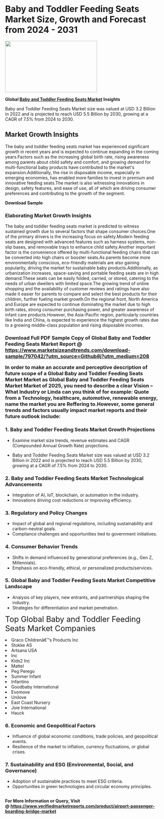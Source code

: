 <H1>Baby and Toddler Feeding Seats Market Size, Growth and Forecast from 2024 - 2031</H1><img class="aligncenter size-medium wp-image-584254" src="https://thirdeyenews.in/wp-content/uploads/2024/09/Global-Market-Research-300x168.jpeg" alt="" width="300" height="168" /><p><strong>Global&nbsp;<a href="https://www.marketsizeandtrends.com/download-sample/797042/?utm_source=Github8j?utm_medium=208">Baby and Toddler Feeding Seats Market</a> Insights</strong></p><p>Baby and Toddler Feeding Seats Market size was valued at USD 3.2 Billion in 2022 and is projected to reach USD 5.5 Billion by 2030, growing at a CAGR of 7.5% from 2024 to 2030.</p><p><h2>Market Growth Insights</h2> The baby and toddler feeding seats market has experienced significant growth in recent years and is expected to continue expanding in the coming years.Factors such as the increasing global birth rate, rising awareness among parents about child safety and comfort, and growing demand for multi-functional baby products have contributed to the market's expansion.Additionally, the rise in disposable income, especially in emerging economies, has enabled more families to invest in premium and innovative feeding seats.The market is also witnessing innovations in design, safety features, and ease of use, all of which are driving consumer preferences and contributing to the growth of the segment.<p><strong>Download Sample</strong></p> <h3>Elaborating Market Growth Insights</h3> The baby and toddler feeding seats market is predicted to witness sustained growth due to several factors that shape consumer choices.One of the primary drivers is the increasing focus on safety.Modern feeding seats are designed with advanced features such as harness systems, non-slip bases, and removable trays to enhance child safety.Another important factor is the convenience offered by multi-functional feeding chairs that can be converted into high chairs or booster seats.As parents become more environmentally conscious, eco-friendly materials are also gaining popularity, driving the market for sustainable baby products.Additionally, as urbanization increases, space-saving and portable feeding seats are in high demand.These seats can be easily folded, carried, or stored, catering to the needs of urban dwellers with limited space.The growing trend of online shopping and the availability of customer reviews and ratings have also made it easier for parents to compare and select the best products for their children, further fueling market growth.On the regional front, North America and Europe are expected to continue dominating the market due to high birth rates, strong consumer purchasing power, and greater awareness of infant care products.However, the Asia-Pacific region, particularly countries like India and China, is expected to experience the highest growth rates due to a growing middle-class population and rising disposable incomes.<h3></p><p><span class=""><strong>Download Full PDF Sample Copy of Global Baby and Toddler Feeding Seats Market Report</strong> @ <a href="https://www.marketsizeandtrends.com/download-sample/797042/?utm_source=Github8j?utm_medium=208" target="_blank">https://www.marketsizeandtrends.com/download-sample/797042/?utm_source=Github8j?utm_medium=208</a></span></p><p>In order to make an accurate and perceptive description of future scope of a Global&nbsp;Baby and Toddler Feeding Seats Market Market as Global&nbsp;Baby and Toddler Feeding Seats Market Market of 2025, you need to describe a clear Vision &ndash; What Industry or Linda can you think of for example: Quote from a Technology, healthcare, automotive, renewable energy, name the market you are Reffering to.However, some general trends and factors usually impact market reports and their future outlook include:</p><h3>1.&nbsp;<strong>Baby and Toddler Feeding Seats Market Growth Projections</strong></h3><ul><li>Examine market size trends, revenue estimates and CAGR (Compounded Annual Growth Rate) projections.</li><li><p>Baby and Toddler Feeding Seats Market size was valued at USD 3.2 Billion in 2022 and is projected to reach USD 5.5 Billion by 2030, growing at a CAGR of 7.5% from 2024 to 2030.</p></li></ul><h3>2.&nbsp;<strong>Baby and Toddler Feeding Seats Market Technological Advancements</strong></h3><ul><li>Integration of AI, IoT, blockchain, or automation in the industry.</li><li>Innovations driving cost reductions or improving efficiency.</li></ul><h3>3.&nbsp;<strong>Regulatory and Policy Changes</strong></h3><ul><li>Impact of global and regional regulations, including sustainability and carbon-neutral goals.</li><li>Compliance challenges and opportunities tied to government initiatives.</li></ul><h3>4.&nbsp;<strong>Consumer Behavior Trends</strong></h3><ul><li>Shifts in demand influenced by generational preferences (e.g., Gen Z, Millennials).</li><li>Emphasis on eco-friendly, ethical, or personalized products/services.</li></ul><h3>5.&nbsp;<strong>Global Baby and Toddler Feeding Seats Market Competitive Landscape</strong></h3><ul><li>Analysis of key players, new entrants, and partnerships shaping the industry.</li><li>Strategies for differentiation and market penetration.</li></ul><p data-pm-slice="1 1 []"><span style="color: inherit; font-family: inherit; font-size: 25px;">Top Global Baby and Toddler Feeding Seats Market Companies</span></p><div class="" data-test-id=""><p><li>Graco Childrenâ€™s Products Inc</li><li> Stokke AS</li><li> Artsana USA</li><li> Inc</li><li> Kids2 Inc</li><li> Mattel</li><li> Peg Perego</li><li> Summer Infant</li><li> Infantino</li><li> Goodbaby International</li><li> Evomove</li><li> Unilove</li><li> East Coast Nursery</li><li> Joie International</li><li> Hauck</li></p></div><h3>6.&nbsp;<strong>Economic and Geopolitical Factors</strong></h3><ul><li>Influence of global economic conditions, trade policies, and geopolitical events.</li><li>Resilience of the market to inflation, currency fluctuations, or global crises.</li></ul><h3>7.&nbsp;<strong>Sustainability and ESG (Environmental, Social, and Governance)</strong></h3><ul><li>Adoption of sustainable practices to meet ESG criteria.</li><li>Opportunities in green technologies and circular economy principles.</li></ul><h2><strong style="font-size: 14px;">For More Information or Query, Visit @&nbsp;</strong><a style="background-color: #ffffff; font-size: 14px;" href="https://www.marketsizeandtrends.com/report/baby-and-toddler-feeding-seats-market/" target="_blank">https://www.verifiedmarketreports.com/product/airport-passenger-boarding-bridge-market</a></h2>